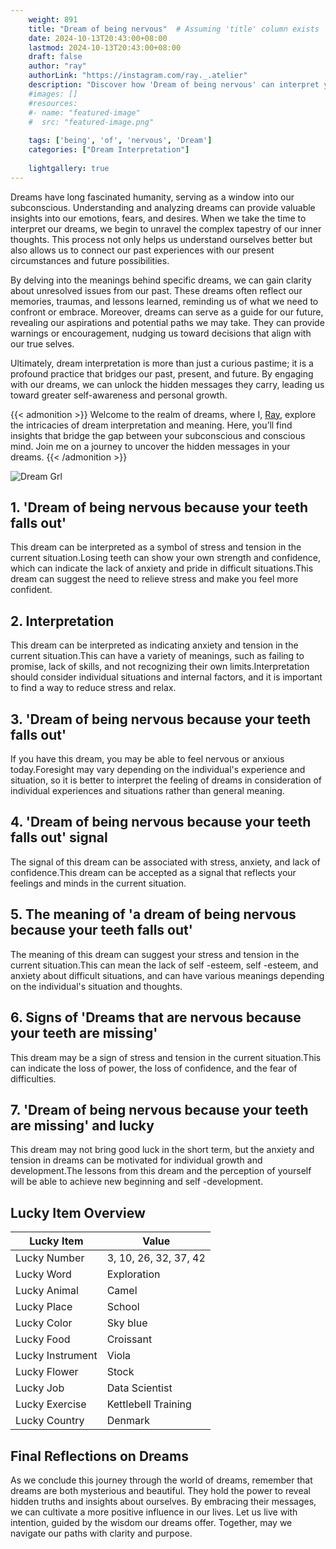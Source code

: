 ```yaml
---
    weight: 891
    title: "Dream of being nervous"  # Assuming 'title' column exists
    date: 2024-10-13T20:43:00+08:00
    lastmod: 2024-10-13T20:43:00+08:00
    draft: false
    author: "ray"
    authorLink: "https://instagram.com/ray._.atelier"
    description: "Discover how 'Dream of being nervous' can interpret your future and uncover its significant meanings in your life."
    #images: []
    #resources:
    #- name: "featured-image"
    #  src: "featured-image.png"
    
    tags: ['being', 'of', 'nervous', 'Dream']
    categories: ["Dream Interpretation"]
    
    lightgallery: true
---
```

    
Dreams have long fascinated humanity, serving as a window into our subconscious. Understanding and analyzing dreams can provide valuable insights into our emotions, fears, and desires. When we take the time to interpret our dreams, we begin to unravel the complex tapestry of our inner thoughts. This process not only helps us understand ourselves better but also allows us to connect our past experiences with our present circumstances and future possibilities.

By delving into the meanings behind specific dreams, we can gain clarity about unresolved issues from our past. These dreams often reflect our memories, traumas, and lessons learned, reminding us of what we need to confront or embrace. Moreover, dreams can serve as a guide for our future, revealing our aspirations and potential paths we may take. They can provide warnings or encouragement, nudging us toward decisions that align with our true selves.

Ultimately, dream interpretation is more than just a curious pastime; it is a profound practice that bridges our past, present, and future. By engaging with our dreams, we can unlock the hidden messages they carry, leading us toward greater self-awareness and personal growth.

{{< admonition >}}
Welcome to the realm of dreams, where I, [Ray](https://instagram.com/ray._.atelier), explore the intricacies of dream interpretation and meaning. Here, you’ll find insights that bridge the gap between your subconscious and conscious mind. Join me on a journey to uncover the hidden messages in your dreams.
{{< /admonition >}}

![Dream Grl](https://cdn.pixabay.com/photo/2017/11/02/03/35/gothic-2910057_1280.jpg "Dream Grl")

## 1. 'Dream of being nervous because your teeth falls out'
This dream can be interpreted as a symbol of stress and tension in the current situation.Losing teeth can show your own strength and confidence, which can indicate the lack of anxiety and pride in difficult situations.This dream can suggest the need to relieve stress and make you feel more confident.

## 2. Interpretation
This dream can be interpreted as indicating anxiety and tension in the current situation.This can have a variety of meanings, such as failing to promise, lack of skills, and not recognizing their own limits.Interpretation should consider individual situations and internal factors, and it is important to find a way to reduce stress and relax.

## 3. 'Dream of being nervous because your teeth falls out'
If you have this dream, you may be able to feel nervous or anxious today.Foresight may vary depending on the individual's experience and situation, so it is better to interpret the feeling of dreams in consideration of individual experiences and situations rather than general meaning.

## 4. 'Dream of being nervous because your teeth falls out' signal
The signal of this dream can be associated with stress, anxiety, and lack of confidence.This dream can be accepted as a signal that reflects your feelings and minds in the current situation.

## 5. The meaning of 'a dream of being nervous because your teeth falls out'
The meaning of this dream can suggest your stress and tension in the current situation.This can mean the lack of self -esteem, self -esteem, and anxiety about difficult situations, and can have various meanings depending on the individual's situation and thoughts.

## 6. Signs of 'Dreams that are nervous because your teeth are missing'
This dream may be a sign of stress and tension in the current situation.This can indicate the loss of power, the loss of confidence, and the fear of difficulties.

## 7. 'Dream of being nervous because your teeth are missing' and lucky
This dream may not bring good luck in the short term, but the anxiety and tension in dreams can be motivated for individual growth and development.The lessons from this dream and the perception of yourself will be able to achieve new beginning and self -development.

## Lucky Item Overview
| Lucky Item          | Value              |
|---------------|--------------------|
| Lucky Number        | 3, 10, 26, 32, 37, 42  |
| Lucky Word          | Exploration |
| Lucky Animal        | Camel |
| Lucky Place         | School     |
| Lucky Color         | Sky blue     |
| Lucky Food          | Croissant      |
| Lucky Instrument    | Viola |
| Lucky Flower        | Stock    |
| Lucky Job           | Data Scientist       |
| Lucky Exercise      | Kettlebell Training  |
| Lucky Country       | Denmark    |


##  Final Reflections on Dreams

As we conclude this journey through the world of dreams, remember that dreams are both mysterious and beautiful. They hold the power to reveal hidden truths and insights about ourselves. By embracing their messages, we can cultivate a more positive influence in our lives. Let us live with intention, guided by the wisdom our dreams offer. Together, may we navigate our paths with clarity and purpose.
